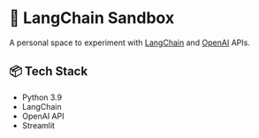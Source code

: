 # 🧠 LangChain Sandbox

A personal space to experiment with [LangChain](https://github.com/langchain-ai/langchain) and [OpenAI](https://platform.openai.com/) APIs.


## 📦 Tech Stack

- Python 3.9
- LangChain
- OpenAI API
- Streamlit